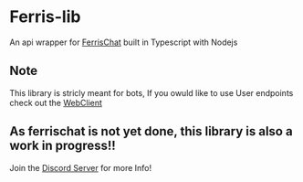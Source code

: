 # Ferris-lib

An api wrapper for [FerrisChat](https://ferris.chat) built in Typescript with Nodejs

## Note

This library is stricly meant for bots, If you owuld like to use User endpoints check out the [WebClient](https://app.ferris.chat)

## As ferrischat is not yet done, this library is also a work in progress!!

Join the [Discord Server](https://discord.gg/fZFXWUBkbU) for more Info!

